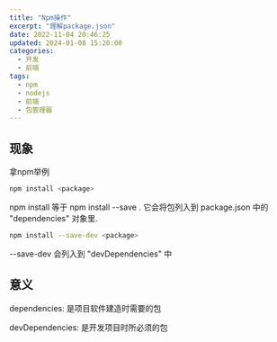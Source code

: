 ```yaml
---
title: "Npm操作"
excerpt: "理解package.json"
date: 2022-11-04 20:46:25
updated: 2024-01-08 15:20:00
categories: 
  - 开发
  - 前端
tags:
  - npm
  - nodejs
  - 前端
  - 包管理器
---
```


## 现象

拿npm举例

```bash
npm install <package>
```

npm install <package> 等于 npm install --save <package>. 它会将包列入到 package.json 中的 "dependencies" 对象里.

```bash
npm install --save-dev <package>
```

--save-dev 会列入到 "devDependencies"  中

## 意义

dependencies: 是项目软件建造时需要的包

devDependencies: 是开发项目时所必须的包
